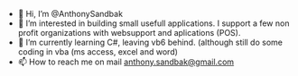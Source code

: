 - 👋 Hi, I’m @AnthonySandbak
- 👀 I’m interested in building small usefull applications. I support a few non profit organizations with websupport and aplications (POS). 
- 🌱 I’m currently learning C#, leaving vb6 behind. (although still do some coding in vba (ms access, excel and word)
- 📫 How to reach me on mail anthony.sandbak@gmail.com

<!---
AnthonySandbak/AnthonySandbak is a ✨ special ✨ repository because its `README.md` (this file) appears on your GitHub profile.
You can click the Preview link to take a look at your changes.
--->

